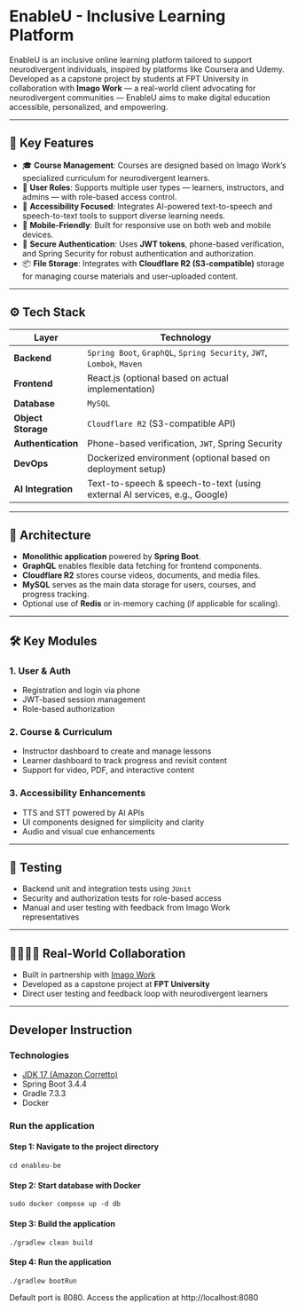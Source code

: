 # EnableU - Inclusive Learning Platform

EnableU is an inclusive online learning platform tailored to support neurodivergent individuals, inspired by platforms like Coursera and Udemy. Developed as a capstone project by students at FPT University in collaboration with **Imago Work** — a real-world client advocating for neurodivergent communities — EnableU aims to make digital education accessible, personalized, and empowering.

---

## 🌟 Key Features

- 🎓 **Course Management**: Courses are designed based on Imago Work’s specialized curriculum for neurodivergent learners.
- 👥 **User Roles**: Supports multiple user types — learners, instructors, and admins — with role-based access control.
- 🧠 **Accessibility Focused**: Integrates AI-powered text-to-speech and speech-to-text tools to support diverse learning needs.
- 📱 **Mobile-Friendly**: Built for responsive use on both web and mobile devices.
- 🔐 **Secure Authentication**: Uses **JWT tokens**, phone-based verification, and Spring Security for robust authentication and authorization.
- 📦 **File Storage**: Integrates with **Cloudflare R2 (S3-compatible)** storage for managing course materials and user-uploaded content.

---

## ⚙️ Tech Stack

| Layer              | Technology                                                                 |
|--------------------|-----------------------------------------------------------------------------|
| **Backend**        | `Spring Boot`, `GraphQL`, `Spring Security`, `JWT`, `Lombok`, `Maven`       |
| **Frontend**       | React.js (optional based on actual implementation)                          |
| **Database**       | `MySQL`                                                                     |
| **Object Storage** | `Cloudflare R2` (S3-compatible API)                                         |
| **Authentication** | Phone-based verification, `JWT`, Spring Security                            |
| **DevOps**         | Dockerized environment (optional based on deployment setup)                 |
| **AI Integration** | Text-to-speech & speech-to-text (using external AI services, e.g., Google)  |

---

## 🧩 Architecture

- **Monolithic application** powered by **Spring Boot**.
- **GraphQL** enables flexible data fetching for frontend components.
- **Cloudflare R2** stores course videos, documents, and media files.
- **MySQL** serves as the main data storage for users, courses, and progress tracking.
- Optional use of **Redis** or in-memory caching (if applicable for scaling).

---

## 🛠️ Key Modules

### 1. User & Auth
- Registration and login via phone
- JWT-based session management
- Role-based authorization

### 2. Course & Curriculum
- Instructor dashboard to create and manage lessons
- Learner dashboard to track progress and revisit content
- Support for video, PDF, and interactive content

### 3. Accessibility Enhancements
- TTS and STT powered by AI APIs
- UI components designed for simplicity and clarity
- Audio and visual cue enhancements

---

## 🧪 Testing

- Backend unit and integration tests using `JUnit`
- Security and authorization tests for role-based access
- Manual and user testing with feedback from Imago Work representatives

---

## 👨‍👩‍👧‍👦 Real-World Collaboration

- Built in partnership with [Imago Work](https://imagowork.org/)
- Developed as a capstone project at **FPT University**
- Direct user testing and feedback loop with neurodivergent learners

---

## Developer Instruction

### Technologies
- [JDK 17 (Amazon Corretto)](https://docs.aws.amazon.com/corretto/latest/corretto-17-ug/downloads-list.html)
- Spring Boot 3.4.4
- Gradle 7.3.3
- Docker

### Run the application

#### Step 1: Navigate to the project directory
```
cd enableu-be
```

#### Step 2: Start database with Docker
```
sudo docker compose up -d db
```

#### Step 3: Build the application
```
./gradlew clean build
```

#### Step 4: Run the application
```
./gradlew bootRun
```

Default port is 8080. Access the application at http://localhost:8080
